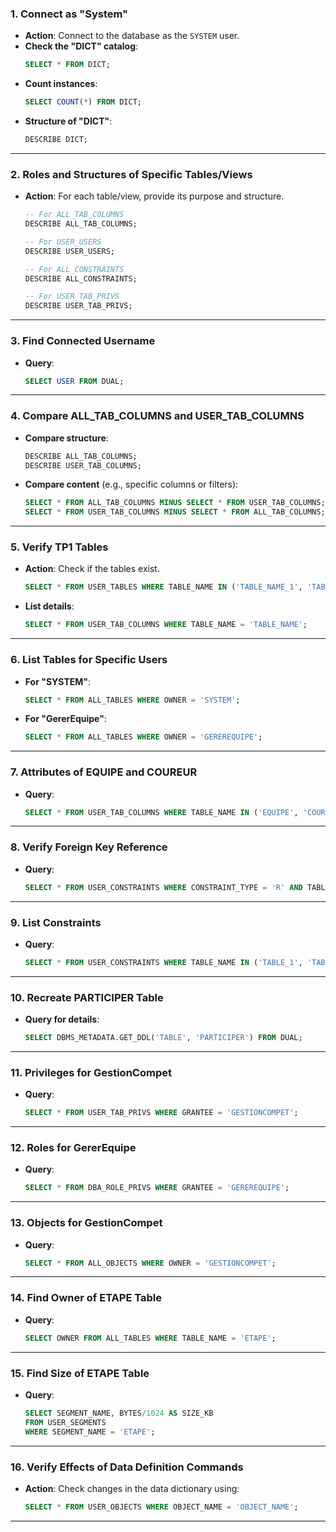 ### 1. **Connect as "System"**
   - **Action**: Connect to the database as the `SYSTEM` user.
   - **Check the "DICT" catalog**:
     ```sql
     SELECT * FROM DICT;
     ```
   - **Count instances**:
     ```sql
     SELECT COUNT(*) FROM DICT;
     ```
   - **Structure of "DICT"**:
     ```sql
     DESCRIBE DICT;
     ```

---

### 2. **Roles and Structures of Specific Tables/Views**
   - **Action**: For each table/view, provide its purpose and structure.
     ```sql
     -- For ALL_TAB_COLUMNS
     DESCRIBE ALL_TAB_COLUMNS;

     -- For USER_USERS
     DESCRIBE USER_USERS;

     -- For ALL_CONSTRAINTS
     DESCRIBE ALL_CONSTRAINTS;

     -- For USER_TAB_PRIVS
     DESCRIBE USER_TAB_PRIVS;
     ```

---

### 3. **Find Connected Username**
   - **Query**:
     ```sql
     SELECT USER FROM DUAL;
     ```

---

### 4. **Compare ALL_TAB_COLUMNS and USER_TAB_COLUMNS**
   - **Compare structure**:
     ```sql
     DESCRIBE ALL_TAB_COLUMNS;
     DESCRIBE USER_TAB_COLUMNS;
     ```
   - **Compare content** (e.g., specific columns or filters):
     ```sql
     SELECT * FROM ALL_TAB_COLUMNS MINUS SELECT * FROM USER_TAB_COLUMNS;
     SELECT * FROM USER_TAB_COLUMNS MINUS SELECT * FROM ALL_TAB_COLUMNS;
     ```

---

### 5. **Verify TP1 Tables**
   - **Action**: Check if the tables exist.
     ```sql
     SELECT * FROM USER_TABLES WHERE TABLE_NAME IN ('TABLE_NAME_1', 'TABLE_NAME_2');
     ```
   - **List details**:
     ```sql
     SELECT * FROM USER_TAB_COLUMNS WHERE TABLE_NAME = 'TABLE_NAME';
     ```

---

### 6. **List Tables for Specific Users**
   - **For "SYSTEM"**:
     ```sql
     SELECT * FROM ALL_TABLES WHERE OWNER = 'SYSTEM';
     ```
   - **For "GererEquipe"**:
     ```sql
     SELECT * FROM ALL_TABLES WHERE OWNER = 'GEREREQUIPE';
     ```

---

### 7. **Attributes of EQUIPE and COUREUR**
   - **Query**:
     ```sql
     SELECT * FROM USER_TAB_COLUMNS WHERE TABLE_NAME IN ('EQUIPE', 'COUREUR');
     ```

---

### 8. **Verify Foreign Key Reference**
   - **Query**:
     ```sql
     SELECT * FROM USER_CONSTRAINTS WHERE CONSTRAINT_TYPE = 'R' AND TABLE_NAME IN ('COUREUR', 'EQUIPE');
     ```

---

### 9. **List Constraints**
   - **Query**:
     ```sql
     SELECT * FROM USER_CONSTRAINTS WHERE TABLE_NAME IN ('TABLE_1', 'TABLE_2');
     ```

---

### 10. **Recreate PARTICIPER Table**
   - **Query for details**:
     ```sql
     SELECT DBMS_METADATA.GET_DDL('TABLE', 'PARTICIPER') FROM DUAL;
     ```

---

### 11. **Privileges for GestionCompet**
   - **Query**:
     ```sql
     SELECT * FROM USER_TAB_PRIVS WHERE GRANTEE = 'GESTIONCOMPET';
     ```

---

### 12. **Roles for GererEquipe**
   - **Query**:
     ```sql
     SELECT * FROM DBA_ROLE_PRIVS WHERE GRANTEE = 'GEREREQUIPE';
     ```

---

### 13. **Objects for GestionCompet**
   - **Query**:
     ```sql
     SELECT * FROM ALL_OBJECTS WHERE OWNER = 'GESTIONCOMPET';
     ```

---

### 14. **Find Owner of ETAPE Table**
   - **Query**:
     ```sql
     SELECT OWNER FROM ALL_TABLES WHERE TABLE_NAME = 'ETAPE';
     ```

---

### 15. **Find Size of ETAPE Table**
   - **Query**:
     ```sql
     SELECT SEGMENT_NAME, BYTES/1024 AS SIZE_KB
     FROM USER_SEGMENTS
     WHERE SEGMENT_NAME = 'ETAPE';
     ```

---

### 16. **Verify Effects of Data Definition Commands**
   - **Action**: Check changes in the data dictionary using:
     ```sql
     SELECT * FROM USER_OBJECTS WHERE OBJECT_NAME = 'OBJECT_NAME';
     ```

---
